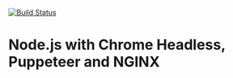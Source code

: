 [![Build Status](https://github.com/raghavsaboo/docker-node-frontend/workflows/Docker/badge.svg)](https://github.com/raghavsaboo/docker-node/actions?query=workflow%3ADocker)

# Node.js with Chrome Headless, Puppeteer and NGINX
